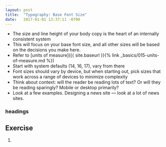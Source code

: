 ```yaml
---
layout: post
title:  "Typography: Base Font Size"
date:   2017-01-01 13:37:11 -0700
---
```

* The size and line height of your body copy is the heart of an internally consistent system
* This will focus on your base font size, and all other sizes will be based on the decisions you make here.
* Refer to [units of measure]({{ site.baseurl }}{% link _basics/015-units-of-measure.md %})
* Start with system defaults (14, 16, 17), vary from there
* Font sizes should vary by device, but when starting out, pick sizes that work across a range of devices to minimize complexity
* Think about context: will the reader be reading lots of text? Or will they be reading sparingly? Mobile or desktop primarily?
* Look at a few examples. Designing a news site — look at a lot of news sites.


### headings

<!--more-->
## Exercise
1.
